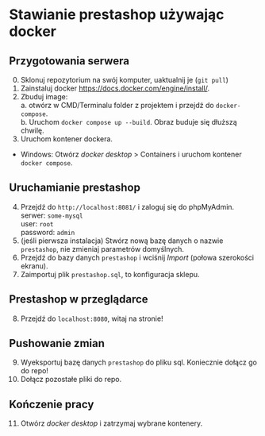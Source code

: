 # Stawianie prestashop używając docker

## Przygotowania serwera
0. Sklonuj repozytorium na swój komputer, uaktualnij je (`git pull`)
1. Zainstaluj docker https://docs.docker.com/engine/install/.
2. Zbuduj image: \
a. otwórz w CMD/Terminalu folder z projektem i przejdź do `docker-compose`.\
b. Uruchom `docker compose up --build`. Obraz buduje się dłuższą chwilę.
3. Uruchom kontener dockera. 
- Windows: Otwórz *docker desktop* > Containers i uruchom kontener `docker compose`.

## Uruchamianie prestashop
4. Przejdź do `http://localhost:8081/` i zaloguj się do phpMyAdmin.\
serwer: `some-mysql`\
user: `root`\
password: `admin`
5. (jeśli pierwsza instalacja) Stwórz nową bazę danych o nazwie `prestashop`, nie zmieniaj parametrów domyślnych.
6. Przejdź do bazy danych `prestashop` i wciśnij *Import* (połowa szerokości ekranu).
7. Zaimportuj plik `prestashop.sql`, to konfiguracja sklepu.

## Prestashop w przeglądarce
8. Przejdź do `localhost:8080`, witaj na stronie!

## Pushowanie zmian
9. Wyeksportuj bazę danych `prestashop` do pliku sql. Koniecznie dołącz go do repo!
10. Dołącz pozostałe pliki do repo.

## Kończenie pracy
11. Otwórz *docker desktop* i zatrzymaj wybrane kontenery. 
